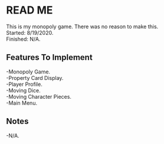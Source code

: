 # READ ME
This is my monopoly game. There was no reason to make this.  
Started: 8/19/2020.  
Finished: N/A.  

## Features To Implement
-Monopoly Game.  
-Property Card Display.  
-Player Profile.  
-Moving Dice.  
-Moving Character Pieces.  
-Main Menu.  

## Notes
-N/A.  
